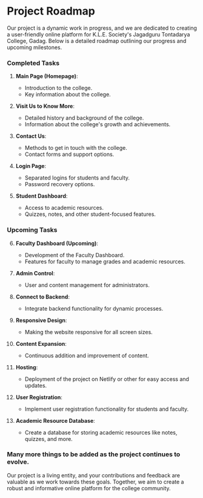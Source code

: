 # Project Roadmap

Our project is a dynamic work in progress, and we are dedicated to creating a user-friendly online platform for K.L.E. Society's Jagadguru Tontadarya College, Gadag. Below is a detailed roadmap outlining our progress and upcoming milestones.

### Completed Tasks

1. **Main Page (Homepage)**:
   - Introduction to the college.
   - Key information about the college.
   
2. **Visit Us to Know More**:
   - Detailed history and background of the college.
   - Information about the college's growth and achievements.
   
3. **Contact Us**:
   - Methods to get in touch with the college.
   - Contact forms and support options.
   
4. **Login Page**:
   - Separated logins for students and faculty.
   - Password recovery options.
   
5. **Student Dashboard**:
   - Access to academic resources.
   - Quizzes, notes, and other student-focused features.
   
### Upcoming Tasks

   
6. **Faculty Dashboard (Upcoming)**:
   - Development of the Faculty Dashboard.
   - Features for faculty to manage grades and academic resources.
  
7. **Admin Control**:
   - User and content management for administrators.
   
8. **Connect to Backend**:
   - Integrate backend functionality for dynamic processes.
   
9. **Responsive Design**:
   - Making the website responsive for all screen sizes.
   
10. **Content Expansion**:
    - Continuous addition and improvement of content.
    
11. **Hosting**:
    - Deployment of the project on Netlify or other for easy access and updates.

12. **User Registration**:
    - Implement user registration functionality for students and faculty.
    
13. **Academic Resource Database**:
    - Create a database for storing academic resources like notes, quizzes, and more.

### Many more things to be added as the project continues to evolve.

Our project is a living entity, and your contributions and feedback are valuable as we work towards these goals. Together, we aim to create a robust and informative online platform for the college community.
